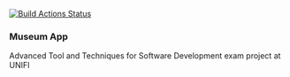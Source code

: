 [![Build Actions Status](https://github.com/pisalore/attsw-exam/workflows/build/badge.svg)](https://github.com/pisalore/attsw-exam/actions)
### Museum App
Advanced Tool and Techniques for Software Development exam project at UNIFI
